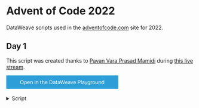# Advent of Code 2022

DataWeave scripts used in the [adventofcode.com](https://adventofcode.com/) site for 2022.

## Day 1

This script was created thanks to [Pavan Vara Prasad Mamidi](https://www.linkedin.com/in/pavan-mamidi/) during [this live stream]().

<a href="https://dataweave.mulesoft.com/learn/playground?projectMethod=GHRepo&repo=alexandramartinez%2Fadventofcode-2022&path=scripts%2Fday1"><img width="300" src="/images/dwplayground-button.png"><a>

<details>
  <summary>Script</summary>

```dataweave
%dw 2.0
output application/json
---
(payload splitBy "\n\n")
map ((item,index) -> do {
    var newItem = item splitBy "\n"
    ---
    sum(newItem) as Number
})
//then max($) //Part 1
//Part 2 below
orderBy $
then $[-1 to -3]
then sum($)
```
</details>
